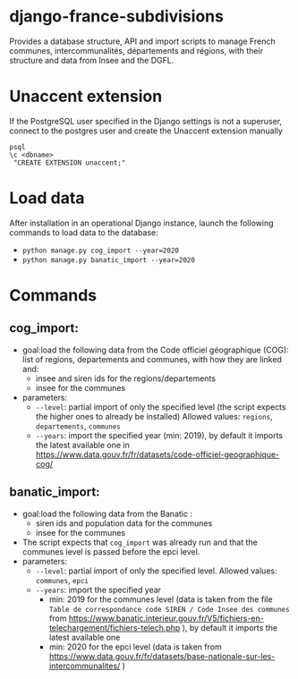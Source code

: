# django-france-subdivisions
Provides a database structure, API and import scripts to manage French communes, intercommunalités, départements and régions, with their structure and data from Insee and the DGFL. 

# Unaccent extension
If the PostgreSQL user specified in the Django settings is not a superuser, connect to the postgres user and create the Unaccent extension manually

```
psql
\c <dbname>
 "CREATE EXTENSION unaccent;"
```

# Load data
After installation in an operational Django instance, launch the following commands to load data to the database:
- `python manage.py cog_import --year=2020`
- `python manage.py banatic_import --year=2020`
  
# Commands
## cog_import:
- goal:load the following data from the Code officiel géographique (COG): list of regions, departements and communes, with how they are linked and: 
  - insee and siren ids for the regions/departements
  - insee for the communes
- parameters:
  - `--level`: partial import of only the specified level (the script expects the higher ones to already be installed) Allowed values: `regions`, `departements`, `communes`
  - `--years`: import the specified year (min: 2019), by default it imports the latest available one in https://www.data.gouv.fr/fr/datasets/code-officiel-geographique-cog/

## banatic_import:
- goal:load the following data from the Banatic : 
  - siren ids and population data for the communes
  - insee for the communes
- The script expects that `cog_import` was already run and that the communes level is passed before the epci level.
- parameters:
  - `--level`: partial import of only the specified level. Allowed values: `communes`, `epci`
  - `--years`: import the specified year
    - min: 2019 for the communes level (data is taken from the file `Table de correspondance code SIREN / Code Insee des communes` from https://www.banatic.interieur.gouv.fr/V5/fichiers-en-telechargement/fichiers-telech.php ), by default it imports the latest available one
    - min: 2020 for the epci level (data is taken from https://www.data.gouv.fr/fr/datasets/base-nationale-sur-les-intercommunalites/ )
